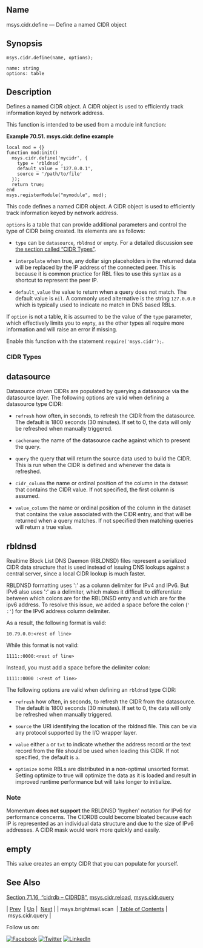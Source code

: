 <a name="lua.ref.msys.cidr.define"></a>
## Name

msys.cidr.define — Define a named CIDR object

<a name="idp17654464"></a>
## Synopsis

`msys.cidr.define(name, options);`

```
name: string
options: table
```
<a name="idp17657456"></a>
## Description

Defines a named CIDR object. A CIDR object is used to efficiently track information keyed by network address.

This function is intended to be used from a module init function:

<a name="lua.ref.msys.cidr.define.example"></a>

**Example 70.51. msys.cidr.define example**

```
local mod = {}
function mod:init()
  msys.cidr.define('mycidr', {
    type = 'rbldnsd',
    default_value = '127.0.0.1',
    source = '/path/to/file'
  });
  return true;
end
msys.registerModule("mymodule", mod);
```

This code defines a named CIDR object. A CIDR object is used to efficiently track information keyed by network address.

`options` is a table that can provide additional parameters and control the type of CIDR being created. Its elements are as follows:

*   `type` can be `datasource`, `rbldnsd` or `empty`. For a detailed discussion see [the section called “CIDR Types”](lua.ref.msys.cidr.define.php#lua.ref.msys.cidr.define.type "CIDR Types").

*   `interpolate` when true, any dollar sign placeholders in the returned data will be replaced by the IP address of the connected peer. This is because it is common practice for RBL files to use this syntax as a shortcut to represent the peer IP.

*   `default_value` the value to return when a query does not match. The default value is `nil`. A commonly used alternative is the string `127.0.0.0` which is typically used to indicate no match in DNS based RBLs.

If `option` is not a table, it is assumed to be the value of the `type` parameter, which effectively limits you to `empty`, as the other types all require more information and will raise an error if missing.

Enable this function with the statement `require('msys.cidr');`.

<a name="lua.ref.msys.cidr.define.type"></a>
### CIDR Types

## datasource

Datasource driven CIDRs are populated by querying a datasource via the datasource layer. The following options are valid when defining a datasource type CIDR:

*   `refresh` how often, in seconds, to refresh the CIDR from the datasource. The default is 1800 seconds (30 minutes). If set to 0, the data will only be refreshed when manually triggered.

*   `cachename` the name of the datasource cache against which to present the query.

*   `query` the query that will return the source data used to build the CIDR. This is run when the CIDR is defined and whenever the data is refreshed.

*   `cidr_column` the name or ordinal position of the column in the dataset that contains the CIDR value. If not specified, the first column is assumed.

*   `value_column` the name or ordinal position of the column in the dataset that contains the value associated with the CIDR entry, and that will be returned when a query matches. If not specified then matching queries will return a true value.

## rbldnsd

Realtime Block List DNS Daemon (RBLDNSD) files represent a serialized CIDR data structure that is used instead of issuing DNS lookups against a central server, since a local CIDR lookup is much faster.

RBLDNSD formatting uses ':' as a column delimiter for IPv4 and IPv6\. But IPv6 also uses ':' as a delimiter, which makes it difficult to differentiate between which colons are for the RBLDNSD entry and which are for the ipv6 address. To resolve this issue, we added a space before the colon (`' :'`) for the IPv6 address column delimiter.

As a result, the following format is valid:

`10.79.0.0:<rest of line>`

While this format is not valid:

`1111::0000:<rest of line>`

Instead, you must add a space before the delimiter colon:

`1111::0000 :<rest of line>`

The following options are valid when defining an `rbldnsd` type CIDR:

*   `refresh` how often, in seconds, to refresh the CIDR from the datasource. The default is 1800 seconds (30 minutes). If set to 0, the data will only be refreshed when manually triggered.

*   `source` the URI identifying the location of the rbldnsd file. This can be via any protocol supported by the I/O wrapper layer.

*   `value` either `a` or `txt` to indicate whether the address record or the text record from the file should be used when loading this CIDR. If not specified, the default is `a`.

*   `optimize` some RBLs are distributed in a non-optimal unsorted format. Setting optimize to true will optimize the data as it is loaded and result in improved runtime performance but will take longer to initialize.

### Note

Momentum **does not support**             the RBLDNSD 'hyphen' notation for IPv6 for performance concerns. The CIDRDB could become bloated because each IP is represented as an individual data structure and due to the size of IPv6 addresses. A CIDR mask would work more quickly and easily.

## empty

This value creates an empty CIDR that you can populate for yourself.

<a name="idp17704256"></a>
## See Also

[Section 71.16, “cidrdb – CIDRDB”](modules.cidrdb.php "71.16. cidrdb – CIDRDB"), [msys.cidr.reload](lua.ref.msys.cidr.reload.php "msys.cidr.reload"), [msys.cidr.query](lua.ref.msys.cidr.query.php "msys.cidr.query")

| [Prev](lua.ref.msys.brightmail.scan.php)  | [Up](lua.function.details.php) |  [Next](lua.ref.msys.cidr.query.php) |
| msys.brightmail.scan  | [Table of Contents](index.php) |  msys.cidr.query |

Follow us on:

[![Facebook](https://support.messagesystems.com/images/icon-facebook.png)](http://www.facebook.com/messagesystems) [![Twitter](https://support.messagesystems.com/images/icon-twitter.png)](http://twitter.com/#!/MessageSystems) [![LinkedIn](https://support.messagesystems.com/images/icon-linkedin.png)](http://www.linkedin.com/company/message-systems)
